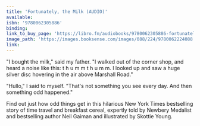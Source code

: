 ```yaml
---
title: 'Fortunately, the Milk (AUDIO)'
available:
isbn: '9780062305886'
binding:
link_to_buy_page: 'https://libro.fm/audiobooks/9780062305886-fortunately-the-milk?bookstore=brooklinebooksmith'
image_path: 'https://images.booksense.com/images/088/224/9780062224088.jpg'
link:
---
```



"I bought the milk," said my father. "I walked out of the corner shop, and heard a noise like this: t h u m m t h u m m. I looked up and saw a huge silver disc hovering in the air above Marshall Road."

"Hullo," I said to myself. "That's not something you see every day. And then something odd happened."

Find out just how odd things get in this hilarious New York Times bestselling story of time travel and breakfast cereal, expertly told by Newbery Medalist and bestselling author Neil Gaiman and illustrated by Skottie Young.